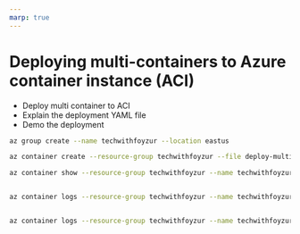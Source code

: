```yaml
---
marp: true
---
```


# Deploying multi-containers to Azure container instance (ACI)

- Deploy multi container to ACI
- Explain the deployment YAML file
- Demo the deployment

```bash
az group create --name techwithfoyzur --location eastus

az container create --resource-group techwithfoyzur --file deploy-multicontainer-aci.yaml

az container show --resource-group techwithfoyzur --name techwithfoyzur --output table


az container logs --resource-group techwithfoyzur --name techwithfoyzur --container-name techwithfoyzur-main


az container logs --resource-group techwithfoyzur --name techwithfoyzur --container-name techwithfoyzur-sidecar
```
